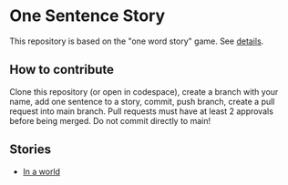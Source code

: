 # One Sentence Story
This repository is based on the "one word story" game. See [details](https://www.sbimprov.com/blog/2015/01/29/game-one-word-story). 

## How to contribute
Clone this repository (or open in codespace), create a branch with your name, add one sentence to a story, commit, push branch, create a pull request into main branch. Pull requests must have at least 2 approvals before being merged. Do not commit directly to main!


## Stories

- [In a world](./in-a-world.md)
